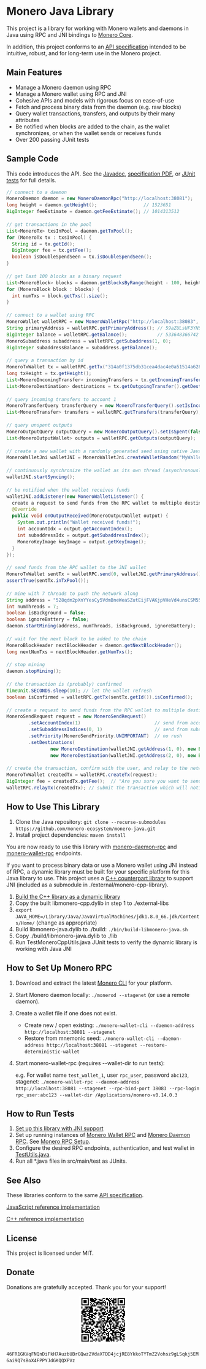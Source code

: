 # Monero Java Library

This project is a library for working with Monero wallets and daemons in Java using RPC and JNI bindings to [Monero Core](https://github.com/monero-project/monero).

In addition, this project conforms to an [API specification](https://github.com/monero-ecosystem/monero-java/blob/master/monero-spec.pdf) intended to be intuitive, robust, and for long-term use in the Monero project.

## Main Features

- Manage a Monero daemon using RPC
- Manage a Monero wallet using RPC and JNI
- Cohesive APIs and models with rigorous focus on ease-of-use
- Fetch and process binary data from the daemon (e.g. raw blocks)
- Query wallet transactions, transfers, and outputs by their many attributes
- Be notified when blocks are added to the chain, as the wallet synchronizes, or when the wallet sends or receives funds
- Over 200 passing JUnit tests

## Sample Code

This code introduces the API.  See the [Javadoc](https://moneroecosystem.org/monero-java/), [specification PDF](https://github.com/monero-ecosystem/monero-java/blob/master/monero-spec.pdf), or [JUnit tests](src/test/java) for full details.

```java
// connect to a daemon
MoneroDaemon daemon = new MoneroDaemonRpc("http://localhost:38081");
long height = daemon.getHeight();                 // 1523651
BigInteger feeEstimate = daemon.getFeeEstimate(); // 1014313512

// get transactions in the pool
List<MoneroTx> txsInPool = daemon.getTxPool();
for (MoneroTx tx : txsInPool) {
  String id = tx.getId();
  BigInteger fee = tx.getFee();
  boolean isDoubleSpendSeen = tx.isDoubleSpendSeen();
}

// get last 100 blocks as a binary request
List<MoneroBlock> blocks = daemon.getBlocksByRange(height - 100, height - 1);
for (MoneroBlock block : blocks) {
  int numTxs = block.getTxs().size();
}

// connect to a wallet using RPC
MoneroWallet walletRPC = new MoneroWalletRpc("http://localhost:38083", "rpc_user", "abc123");
String primaryAddress = walletRPC.getPrimaryAddress(); // 59aZULsUF3YNSKGiHz4J...
BigInteger balance = walletRPC.getBalance();           // 533648366742
MoneroSubaddress subaddress = walletRPC.getSubaddress(1, 0);
BigInteger subaddressBalance = subaddress.getBalance();

// query a transaction by id
MoneroTxWallet tx = walletRPC.getTx("314a0f1375db31cea4dac4e0a51514a6282b43792269b3660166d4d2b46437ca");
long txHeight = tx.getHeight();
List<MoneroIncomingTransfer> incomingTransfers = tx.getIncomingTransfers();
List<MoneroDestination> destinations = tx.getOutgoingTransfer().getDestinations();

// query incoming transfers to account 1
MoneroTransferQuery transferQuery = new MoneroTransferQuery().setIsIncoming(true).setAccountIndex(1);
List<MoneroTransfer> transfers = walletRPC.getTransfers(transferQuery);

// query unspent outputs
MoneroOutputQuery outputQuery = new MoneroOutputQuery().setIsSpent(false);
List<MoneroOutputWallet> outputs = walletRPC.getOutputs(outputQuery);

// create a new wallet with a randomly generated seed using native Java binding to Monero Core
MoneroWalletJni walletJNI = MoneroWalletJni.createWalletRandom("MyWallet", "supersecretpassword123", MoneroNetworkType.STAGENET, new MoneroRpcConnection("http://localhost:38083"));

// continuously synchronize the wallet as its own thread (asynchronously)
walletJNI.startSyncing();

// be notified when the wallet receives funds
walletJNI.addListener(new MoneroWalletListener() {
  create a request to send funds from the RPC wallet to multiple destinations in the JNI wallet
  @Override
  public void onOutputReceived(MoneroOutputWallet output) {
    System.out.println("Wallet received funds!");
    int accountIdx = output.getAccountIndex();
    int subaddressIdx = output.getSubaddressIndex();
    MoneroKeyImage keyImage = output.getKeyImage();
  }
});

// send funds from the RPC wallet to the JNI wallet
MoneroTxWallet sentTx = walletRPC.send(0, walletJNI.getPrimaryAddress(), new BigInteger("50000"));
assertTrue(sentTx.inTxPool());

// mine with 7 threads to push the network along
String address = "528qdm2pXnYYesCy5VdmBneWeaSZutEijFVAKjpVHeVd4unsCSM55CjgViQsK9WFNHK1eZgcCuZ3fRqYpzKDokqSKp4yp38";
int numThreads = 7;
boolean isBackground = false;
boolean ignoreBattery = false;
daemon.startMining(address, numThreads, isBackground, ignoreBattery);

// wait for the next block to be added to the chain
MoneroBlockHeader nextBlockHeader = daemon.getNextBlockHeader();
long nextNumTxs = nextBlockHeader.getNumTxs();

// stop mining
daemon.stopMining();

// the transaction is (probably) confirmed
TimeUnit.SECONDS.sleep(10); // let the wallet refresh
boolean isConfirmed = walletRPC.getTx(sentTx.getId()).isConfirmed();

// create a request to send funds from the RPC wallet to multiple destinations in the JNI wallet
MoneroSendRequest request = new MoneroSendRequest()
        .setAccountIndex(1)                           // send from account 1
        .setSubaddressIndices(0, 1)                   // send from subaddreses in account 1
        .setPriority(MoneroSendPriority.UNIMPORTANT)  // no rush
        .setDestinations(
                new MoneroDestination(walletJNI.getAddress(1, 0), new BigInteger("50000")),
                new MoneroDestination(walletJNI.getAddress(2, 0), new BigInteger("50000")));

// create the transaction, confirm with the user, and relay to the network
MoneroTxWallet createdTx = walletRPC.createTx(request);
BigInteger fee = createdTx.getFee();  // "Are you sure you want to send ...?"
walletRPC.relayTx(createdTx); // submit the transaction which will notify the JNI wallet
```

## How to Use This Library

1. Clone the Java repository: `git clone --recurse-submodules https://github.com/monero-ecosystem/monero-java.git`
2. Install project dependencies: `maven install`

You are now ready to use this library with [monero-daemon-rpc](https://getmonero.org/resources/developer-guides/daemon-rpc.html) and [monero-wallet-rpc](https://getmonero.org/resources/developer-guides/wallet-rpc.html) endpoints.

If you want to process binary data or use a Monero wallet using JNI instead of RPC, a dynamic library must be built for your specific platform for this Java library to use.  This project uses a [C++ counterpart library](https://github.com/woodser/monero-cpp-library) to support JNI (included as a submodule in ./external/monero-cpp-library).

1. [Build the C++ library as a dynamic library](https://github.com/woodser/monero-cpp-library#building-a-dynamic--shared-library)
2. Copy the built libmonero-cpp.dylib in step 1 to ./external-libs
3. `export JAVA_HOME=/Library/Java/JavaVirtualMachines/jdk1.8.0_66.jdk/Contents/Home/` (change as appropriate)
4. Build libmonero-java.dylib to ./build: `./bin/build-libmonero-java.sh`
5. Copy ./build/libmonero-java.dylib to ./lib
6. Run TestMoneroCppUtils.java JUnit tests to verify the dynamic library is working with Java JNI

## How to Set Up Monero RPC

1. Download and extract the latest [Monero CLI](https://getmonero.org/downloads/) for your platform.
2. Start Monero daemon locally: `./monerod --stagenet` (or use a remote daemon).
3. Create a wallet file if one does not exist.
	- Create new / open existing: `./monero-wallet-cli --daemon-address http://localhost:38081 --stagenet`
	- Restore from mnemonic seed: `./monero-wallet-cli --daemon-address http://localhost:38081 --stagenet --restore-deterministic-wallet`
4. Start monero-wallet-rpc (requires --wallet-dir to run tests):
	
	e.g. For wallet name `test_wallet_1`, user `rpc_user`, password `abc123`, stagenet: `./monero-wallet-rpc --daemon-address http://localhost:38081 --stagenet --rpc-bind-port 38083 --rpc-login rpc_user:abc123 --wallet-dir /Applications/monero-v0.14.0.3`

## How to Run Tests

1. [Set up this library with JNI support](#how-to-use-this-library)
2. Set up running instances of [Monero Wallet RPC](https://getmonero.org/resources/developer-guides/wallet-rpc.html) and [Monero Daemon RPC](https://getmonero.org/resources/developer-guides/daemon-rpc.html).  See [Monero RPC Setup](#how-to-set-up-monero-rpc). 
3. Configure the desired RPC endpoints, authentication, and test wallet in [TestUtils.java](src/test/java/utils/TestUtils.java).
4. Run all *.java files in src/main/test as JUnits.

## See Also

These libraries conform to the same [API specification](https://github.com/monero-ecosystem/monero-java/blob/master/monero-spec.pdf).

[JavaScript reference implementation](https://github.com/monero-ecosystem/monero-javascript)

[C++ reference implementation](https://github.com/woodser/monero-cpp-library)

## License

This project is licensed under MIT.

## Donate

Donations are gratefully accepted.  Thank you for your support!

<p align="center">
	<img src="donate.png" width="125" height="125"/>
</p>

`46FR1GKVqFNQnDiFkH7AuzbUBrGQwz2VdaXTDD4jcjRE8YkkoTYTmZ2Vohsz9gLSqkj5EM6ai9Q7sBoX4FPPYJdGKQQXPVz`